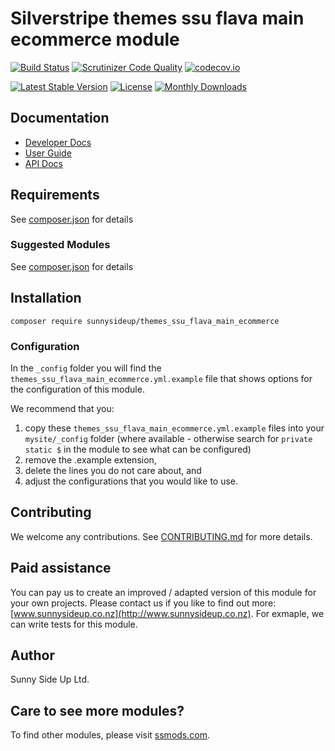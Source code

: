 # Silverstripe themes ssu flava main ecommerce module
[![Build Status](https://travis-ci.org/sunnysideup/silverstripe-themes_ssu_flava_main_ecommerce.svg?branch=master)](https://travis-ci.org/sunnysideup/silverstripe-themes_ssu_flava_main_ecommerce)
[![Scrutinizer Code Quality](https://scrutinizer-ci.com/g/sunnysideup/silverstripe-themes_ssu_flava_main_ecommerce/badges/quality-score.png?b=master)](https://scrutinizer-ci.com/g/sunnysideup/silverstripe-themes_ssu_flava_main_ecommerce/?branch=master)
[![codecov.io](https://codecov.io/github/sunnysideup/silverstripe-themes_ssu_flava_main_ecommerce/coverage.svg?branch=master)](https://codecov.io/github/sunnysideup/silverstripe-themes_ssu_flava_main_ecommerce?branch=master)

[![Latest Stable Version](https://poser.pugx.org/sunnysideup/themes_ssu_flava_main_ecommerce/version)](https://packagist.org/packages/sunnysideup/themes_ssu_flava_main_ecommerce)
[![License](https://poser.pugx.org/sunnysideup/themes_ssu_flava_main_ecommerce/license)](https://packagist.org/packages/sunnysideup/themes_ssu_flava_main_ecommerce)
[![Monthly Downloads](https://poser.pugx.org/sunnysideup/themes_ssu_flava_main_ecommerce/d/monthly)](https://packagist.org/packages/sunnysideup/themes_ssu_flava_main_ecommerce)


## Documentation



 * [Developer Docs](docs/en/INDEX.md)
 * [User Guide](docs/en/userguide.md)
 * [API Docs](http://docs.ssmods.com/sunnysideup/themes_ssu_flava_main_ecommerce/classes.xhtml)


## Requirements



See [composer.json](composer.json) for details


### Suggested Modules



See [composer.json](composer.json) for details


## Installation


```
composer require sunnysideup/themes_ssu_flava_main_ecommerce
```

### Configuration



In the `_config` folder you will find the `themes_ssu_flava_main_ecommerce.yml.example`
file that shows options for the configuration of this module.

We recommend that you:

  1. copy these `themes_ssu_flava_main_ecommerce.yml.example` files into your
`mysite/_config` folder (where available - otherwise search for `private static $` in the module to see what can be configured)
  2. remove the .example extension,
  3. delete the lines you do not care about, and
  4. adjust the configurations that you would like to use.


## Contributing



We welcome any contributions. See [CONTRIBUTING.md](CONTRIBUTING.md) for more details.

## Paid assistance



You can pay us to create an improved / adapted version of this module for your own projects.  Please contact us if you like to find out more: [www.sunnysideup.co.nz](http://www.sunnysideup.co.nz).  For exmaple, we can write tests for this module.  

## Author



Sunny Side Up Ltd.


## Care to see more modules?

To find other modules, please visit [ssmods.com](http://ssmods.com/).
